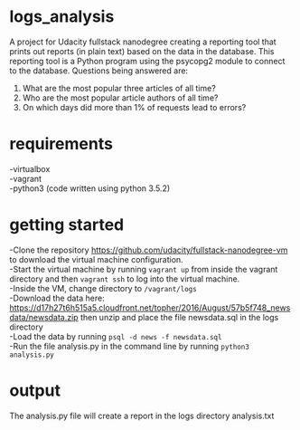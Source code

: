 # logs_analysis

A project for Udacity fullstack nanodegree creating a reporting tool that prints out reports (in plain text) based on the data in the database. This reporting tool is a Python program using the psycopg2 module to connect to the database.  Questions being answered are:
  1. What are the most popular three articles of all time?
  2. Who are the most popular article authors of all time?
  3. On which days did more than 1% of requests lead to errors?
  
# requirements

-virtualbox  
-vagrant  
-python3 (code written using python 3.5.2)  

# getting started

-Clone the repository https://github.com/udacity/fullstack-nanodegree-vm to download the virtual machine configuration.  
-Start the virtual machine by running `vagrant up` from inside the vagrant directory and then `vagrant ssh` to log into the virtual machine.  
-Inside the VM, change directory to `/vagrant/logs`  
-Download the data here: https://d17h27t6h515a5.cloudfront.net/topher/2016/August/57b5f748_newsdata/newsdata.zip then unzip and place the file newsdata.sql in the logs directory  
-Load the data by running `psql -d news -f newsdata.sql`  
-Run the file analysis.py in the command line by running `python3 analysis.py`  

# output

The analysis.py file will create a report in the logs directory analysis.txt
